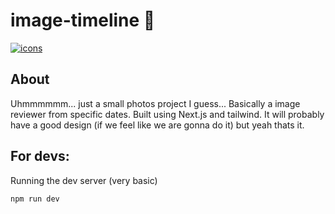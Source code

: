 # image-timeline 📸

[![icons](https://skillicons.dev/icons?i=js,nodejs,nextjs,tailwind)]()

## About
Uhmmmmmm... just a small photos project I guess...
Basically a image reviewer from specific dates. Built using Next.js and tailwind. It will probably have a good design (if we feel like we are gonna do it) but yeah thats it.

## For devs:
Running the dev server (very basic)
```bash
npm run dev
```
